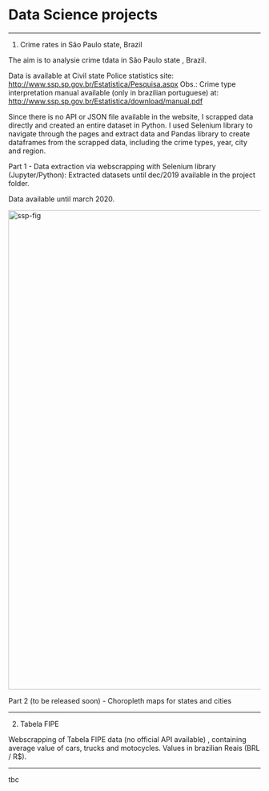 # Data Science projects

------------------------------------------------------------------------------
01. Crime rates in São Paulo state, Brazil

The aim is to analysie crime tdata in São Paulo state , Brazil.

Data is available at Civil state Police statistics site:  http://www.ssp.sp.gov.br/Estatistica/Pesquisa.aspx
Obs.: Crime type interpretation manual available (only in brazilian  portuguese) at:  http://www.ssp.sp.gov.br/Estatistica/download/manual.pdf

Since there is no API or JSON file available in the website, I scrapped data directly and created an entire dataset in Python. I used Selenium library to navigate through the pages and extract data and Pandas library to create dataframes from the scrapped data, including the crime types, year, city and region.



Part 1 - Data extraction via webscrapping with Selenium library (Jupyter/Python):
Extracted datasets until dec/2019  available in the project folder.
 
 Data available until march 2020.
 
 <img width="956" alt="ssp-fig" src="https://user-images.githubusercontent.com/52055874/80321175-6c2d5600-87f1-11ea-9642-dbb6e8671ee3.png">

Part 2 (to be released soon) - Choropleth maps for states and cities


------------------------------------------------------------------------------
02. Tabela FIPE 

Webscrapping of Tabela FIPE data (no official  API available) , containing  average value of cars, trucks and motocycles. Values in brazilian Reais (BRL / R$).



     
-----------------------------------------------------------------------------
tbc


